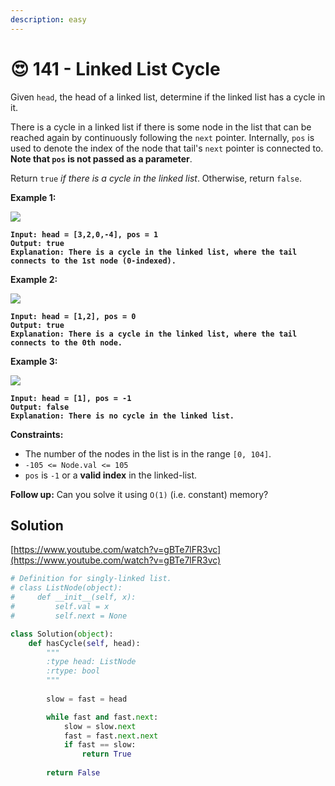 ```yaml
---
description: easy
---
```


# 😍 141 - Linked List Cycle

Given `head`, the head of a linked list, determine if the linked list has a cycle in it.

There is a cycle in a linked list if there is some node in the list that can be reached again by continuously following the `next` pointer. Internally, `pos` is used to denote the index of the node that tail's `next` pointer is connected to. **Note that `pos` is not passed as a parameter**.

Return `true` _if there is a cycle in the linked list_. Otherwise, return `false`.

&#x20;

**Example 1:**

![](https://assets.leetcode.com/uploads/2018/12/07/circularlinkedlist.png)

<pre><code><strong>Input: head = [3,2,0,-4], pos = 1
</strong><strong>Output: true
</strong><strong>Explanation: There is a cycle in the linked list, where the tail connects to the 1st node (0-indexed).
</strong></code></pre>

**Example 2:**

![](https://assets.leetcode.com/uploads/2018/12/07/circularlinkedlist\_test2.png)

<pre><code><strong>Input: head = [1,2], pos = 0
</strong><strong>Output: true
</strong><strong>Explanation: There is a cycle in the linked list, where the tail connects to the 0th node.
</strong></code></pre>

**Example 3:**

![](https://assets.leetcode.com/uploads/2018/12/07/circularlinkedlist\_test3.png)

<pre><code><strong>Input: head = [1], pos = -1
</strong><strong>Output: false
</strong><strong>Explanation: There is no cycle in the linked list.
</strong></code></pre>

&#x20;

**Constraints:**

* The number of the nodes in the list is in the range `[0, 104]`.
* `-105 <= Node.val <= 105`
* `pos` is `-1` or a **valid index** in the linked-list.

**Follow up:** Can you solve it using `O(1)` (i.e. constant) memory?

## Solution

[https://www.youtube.com/watch?v=gBTe7lFR3vc](https://www.youtube.com/watch?v=gBTe7lFR3vc)

```python
# Definition for singly-linked list.
# class ListNode(object):
#     def __init__(self, x):
#         self.val = x
#         self.next = None

class Solution(object):
    def hasCycle(self, head):
        """
        :type head: ListNode
        :rtype: bool
        """
        
        slow = fast = head

        while fast and fast.next:
            slow = slow.next
            fast = fast.next.next
            if fast == slow:
                return True
        
        return False
```
